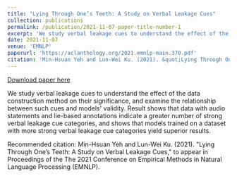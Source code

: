 ```yaml
---
title: "Lying Through One’s Teeth: A Study on Verbal Leakage Cues"
collection: publications
permalink: /publication/2021-11-07-paper-title-number-1
excerpt: 'We study verbal leakage cues to understand the effect of the data construction method on their significance, and examine the relationship between such cues and models&apos; validity. Result shows that data with audio statements and lie-based annotations indicate a greater number of strong verbal leakage cue categories, and shows that models trained on a dataset with more strong verbal leakage cue categories yield superior results. '
date: 2021-11-07
venue: 'EMNLP'
paperurl: 'https://aclanthology.org/2021.emnlp-main.370.pdf'
citation: 'Min-Hsuan Yeh and Lun-Wei Ku. (2021). &quot;Lying Through One’s Teeth: A Study on Verbal Leakage Cues,&quot; to appear in Proceedings of the The 2021 Conference on Empirical Methods in Natural Language Processing (EMNLP).'
---
```


<a href='https://aclanthology.org/2021.emnlp-main.370.pdf'>Download paper here</a>

We study verbal leakage cues to understand the effect of the data construction method on their significance, and examine the relationship between such cues and models&apos; validity. Result shows that data with audio statements and lie-based annotations indicate a greater number of strong verbal leakage cue categories, and shows that models trained on a dataset with more strong verbal leakage cue categories yield superior results. 

Recommended citation: Min-Hsuan Yeh and Lun-Wei Ku. (2021). "Lying Through One’s Teeth: A Study on Verbal Leakage Cues," to appear in Proceedings of the The 2021 Conference on Empirical Methods in Natural Language Processing (EMNLP).